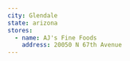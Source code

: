 ```yaml
---
city: Glendale
state: arizona
stores:
  - name: AJ's Fine Foods
    address: 20050 N 67th Avenue
---
```

